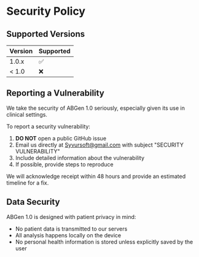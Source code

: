 # Security Policy

## Supported Versions

| Version | Supported          |
| ------- | ------------------ |
| 1.0.x   | :white_check_mark: |
| < 1.0   | :x:                |

## Reporting a Vulnerability

We take the security of ABGen 1.0 seriously, especially given its use in clinical settings.

To report a security vulnerability:

1. **DO NOT** open a public GitHub issue
2. Email us directly at Syvursoft@gmail.com with subject "SECURITY VULNERABILITY"
3. Include detailed information about the vulnerability
4. If possible, provide steps to reproduce

We will acknowledge receipt within 48 hours and provide an estimated timeline for a fix.

## Data Security

ABGen 1.0 is designed with patient privacy in mind:
- No patient data is transmitted to our servers
- All analysis happens locally on the device
- No personal health information is stored unless explicitly saved by the user